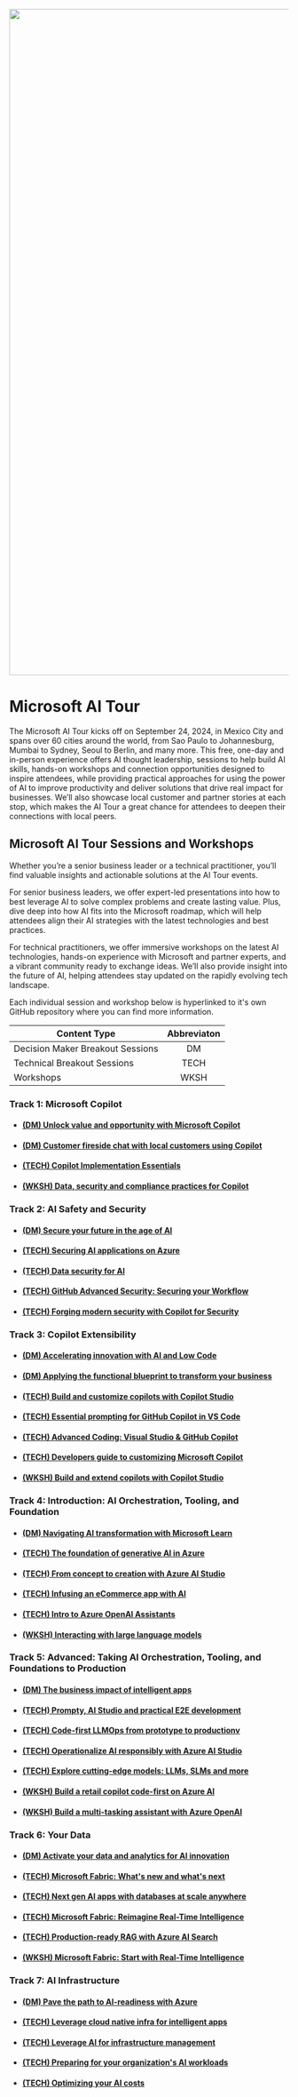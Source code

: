 <p align="center">
<img src="https://github.com/microsoft/aitour-repo-principal-list/blob/main/assets/email-banners_MSAITour24_v5.png" alt="decorative banner" width="1200"/>
</p>

# Microsoft AI Tour

The Microsoft AI Tour kicks off on September 24, 2024, in Mexico City and spans over 60 cities around the world, from Sao Paulo to Johannesburg, Mumbai to Sydney, Seoul to Berlin, and many more. This free, one-day and in-person experience offers AI thought leadership, sessions to help build AI skills, hands-on workshops and connection opportunities designed to inspire attendees, while providing practical approaches for using the power of AI to improve productivity and deliver solutions that drive real impact for businesses. We’ll also showcase local customer and partner stories at each stop, which makes the AI Tour a great chance for attendees to deepen their connections with local peers.

## Microsoft AI Tour Sessions and Workshops

Whether you’re a senior business leader or a technical practitioner, you’ll find valuable insights and actionable solutions at the AI Tour events.

For senior business leaders, we offer expert-led presentations into how to best leverage AI to solve complex problems and create lasting value. Plus, dive deep into how AI fits into the Microsoft roadmap, which will help attendees align their AI strategies with the latest technologies and best practices.

For technical practitioners, we offer immersive workshops on the latest AI technologies, hands-on experience with Microsoft and partner experts, and a vibrant community ready to exchange ideas. We’ll also provide insight into the future of AI, helping attendees stay updated on the rapidly evolving tech landscape.

Each individual session and workshop below is hyperlinked to it's own GitHub repository where you can find more information.

<div align="center">
  
| Content Type   |      Abbreviaton      |
|----------|:-------------:|
| Decision Maker Breakout Sessions |  DM |
| Technical Breakout Sessions | TECH |
| Workshops |    WKSH   | 

</div>

### Track 1: Microsoft Copilot

- #### [(DM) Unlock value and opportunity with Microsoft Copilot](https://github.com/microsoft/aitour-unlock-value-with-copilot)
- #### [(DM) Customer fireside chat with local customers using Copilot](https://github.com/microsoft/aitour-customer-fireside-chat)
- #### [(TECH) Copilot Implementation Essentials](https://github.com/microsoft/aitour-copilot-implementation-essentials)
- #### [(WKSH) Data, security and compliance practices for Copilot](https://github.com/microsoft/aitour-copilot-security-practices)

### Track 2: AI Safety and Security

- #### [(DM) Secure your future in the age of AI](https://github.com/microsoft/aitour-secure-future-in-ai-age)
- #### [(TECH) Securing AI applications on Azure](https://github.com/microsoft/aitour-securing-ai-apps-on-azure)
- #### [(TECH) Data security for AI](https://github.com/microsoft/aitour-data-security-for-ai)
- #### [(TECH) GitHub Advanced Security: Securing your Workflow](https://github.com/microsoft/aitour-github-advanced-security-workflow)
- #### [(TECH) Forging modern security with Copilot for Security​​](https://github.com/microsoft/aitour-cybersecurity-posture-with-copilot)

### Track 3: Copilot Extensibility

 - ####	[(DM) Accelerating innovation with AI and Low Code](https://github.com/microsoft/aitour-ai-and-low-code-innovation)
 - ####	[(DM) Applying the functional blueprint to transform your business](https://github.com/microsoft/aitour-blueprint-to-transform-business)
 - ####	[(TECH) Build and customize copilots with Copilot Studio](https://github.com/microsoft/aitour-building-copilots-with-copilot-studio)
 - ####	[(TECH) Essential prompting for GitHub Copilot in VS Code](https://github.com/microsoft/aitour-github-copilot-can-do-that)
 - ####	[(TECH) Advanced Coding: Visual Studio & GitHub Copilot](https://github.com/microsoft/aitour-coding-mastery-with-github-copilot)
 - ####	[(TECH) Developers guide to customizing Microsoft Copilot](https://github.com/microsoft/aitour-customizing-github-copilot)
 - ####	[(WKSH) Build and extend copilots with Copilot Studio](https://github.com/microsoft/aitour-building-copilots-with-copilot-studio)

### Track 4: Introduction: AI Orchestration, Tooling, and Foundation

-  ####	[(DM) Navigating AI transformation with Microsoft Learn](https://github.com/microsoft/aitour-navigating-ai-with-microsoft-learn)
-  ####	[(TECH) The foundation of generative AI in Azure](https://github.com/microsoft/aitour-generative-ai-in-azure)
-  ####	[(TECH) From concept to creation with Azure AI Studio](https://github.com/microsoft/aitour-concept-to-creation-ai-studio)
-  ####	[(TECH) Infusing an eCommerce app with AI​](https://github.com/microsoft/aitour-ecommerce-app-with-ai)
-  ####	[(TECH) Intro to Azure OpenAI Assistants](https://github.com/microsoft/aitour-azure-openai-assistants)
-  ####	[(WKSH) Interacting with large language models](https://github.com/microsoft/aitour-interact-with-llms)

### Track 5: Advanced: Taking AI Orchestration, Tooling, and Foundations to Production

- #### 	[(DM) The business impact of intelligent apps](https://github.com/microsoft/aitour-buisness-impact-of-intelligent-apps)
- #### 	[(TECH) Prompty, AI Studio and practical E2E development](https://github.com/microsoft/aitour-e2e-dev-with-prompty-and-ai-studio)
- #### 	[(TECH) Code-first LLMOps from prototype to productionv](https://github.com/microsoft/aitour-llmops-with-gen-ai-tools)
- #### 	[(TECH) Operationalize AI responsibly with Azure AI Studio](https://github.com/microsoft/aitour-operate-ai-responsibly-with-ai-studio)
- #### 	[(TECH) Explore cutting-edge models: LLMs, SLMs and more](https://github.com/microsoft/aitour-exploring-cutting-edge-models)
- #### 	[(WKSH) Build a retail copilot code-first on Azure AI](https://github.com/microsoft/aitour-build-a-copilot-on-azure-ai)
- #### 	[(WKSH) Build a multi-tasking assistant with Azure OpenAI](https://github.com/microsoft/aitour-writing-assistant-with-azure-openai)

### Track 6: Your Data

- #### 	[(DM) Activate your data and analytics for AI innovation](https://github.com/microsoft/aitour-data-analytics-for-ai-innovation)
- #### 	[(TECH) Microsoft Fabric: What's new and what's next](https://github.com/microsoft/aitour-whats-new-with-fabric)
- #### 	[(TECH) Next gen AI apps with databases at scale anywhere](https://github.com/microsoft/aitour-ai-apps-with-scalable-database)
- #### 	[(TECH) Microsoft Fabric: Reimagine Real-Time Intelligence](https://github.com/microsoft/aitour-reimagine-fabric-intelligence)
- #### 	[(TECH) Production-ready RAG with Azure AI Search](https://github.com/microsoft/aitour-rag-with-ai-search)
- #### 	[(WKSH) Microsoft Fabric: Start with Real-Time Intelligence](https://github.com/microsoft/aitour-get-started-with-fabric)

### Track 7: AI Infrastructure

- #### 	[(DM) Pave the path to AI-readiness with Azure](https://github.com/microsoft/aitour-ai-readiness-with-azure)
- #### 	[(TECH) Leverage cloud native infra for intelligent apps](https://github.com/microsoft/aitour-cloud-native-apps-with-azure-ai-and-aks)
- #### 	[(TECH) Leverage AI for infrastructure management](https://github.com/microsoft/aitour-leveraging-ai-for-infrastructure-managaement)
- #### 	[(TECH) Preparing for your organization's AI workloads​](https://github.com/microsoft/aitour-preparing-for-ai-workloads)
- #### 	[(TECH) Optimizing your AI costs​](https://github.com/microsoft/aitour-opimizing-your-ai-costs)
